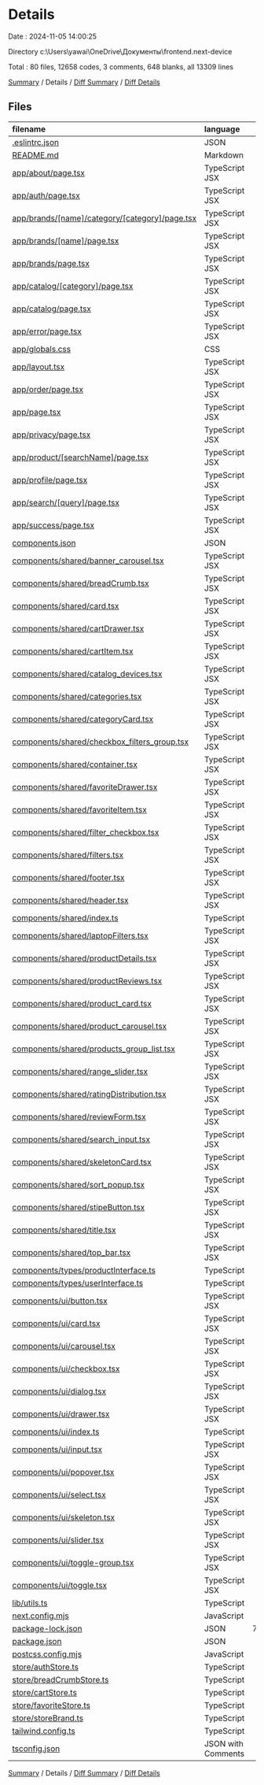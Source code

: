# Details

Date : 2024-11-05 14:00:25

Directory c:\\Users\\yawai\\OneDrive\\Документы\\frontend.next-device

Total : 80 files,  12658 codes, 3 comments, 648 blanks, all 13309 lines

[Summary](results.md) / Details / [Diff Summary](diff.md) / [Diff Details](diff-details.md)

## Files
| filename | language | code | comment | blank | total |
| :--- | :--- | ---: | ---: | ---: | ---: |
| [.eslintrc.json](/.eslintrc.json) | JSON | 3 | 0 | 1 | 4 |
| [README.md](/README.md) | Markdown | 23 | 0 | 14 | 37 |
| [app/about/page.tsx](/app/about/page.tsx) | TypeScript JSX | 45 | 0 | 0 | 45 |
| [app/auth/page.tsx](/app/auth/page.tsx) | TypeScript JSX | 105 | 0 | 14 | 119 |
| [app/brands/[name]/category/[category]/page.tsx](/app/brands/%5Bname%5D/category/%5Bcategory%5D/page.tsx) | TypeScript JSX | 59 | 0 | 10 | 69 |
| [app/brands/[name]/page.tsx](/app/brands/%5Bname%5D/page.tsx) | TypeScript JSX | 114 | 0 | 14 | 128 |
| [app/brands/page.tsx](/app/brands/page.tsx) | TypeScript JSX | 48 | 0 | 8 | 56 |
| [app/catalog/[category]/page.tsx](/app/catalog/%5Bcategory%5D/page.tsx) | TypeScript JSX | 66 | 0 | 9 | 75 |
| [app/catalog/page.tsx](/app/catalog/page.tsx) | TypeScript JSX | 94 | 0 | 16 | 110 |
| [app/error/page.tsx](/app/error/page.tsx) | TypeScript JSX | 47 | 0 | 9 | 56 |
| [app/globals.css](/app/globals.css) | CSS | 46 | 0 | 12 | 58 |
| [app/layout.tsx](/app/layout.tsx) | TypeScript JSX | 43 | 0 | 3 | 46 |
| [app/order/page.tsx](/app/order/page.tsx) | TypeScript JSX | 130 | 0 | 11 | 141 |
| [app/page.tsx](/app/page.tsx) | TypeScript JSX | 83 | 0 | 11 | 94 |
| [app/privacy/page.tsx](/app/privacy/page.tsx) | TypeScript JSX | 72 | 0 | 3 | 75 |
| [app/product/[searchName]/page.tsx](/app/product/%5BsearchName%5D/page.tsx) | TypeScript JSX | 113 | 0 | 17 | 130 |
| [app/profile/page.tsx](/app/profile/page.tsx) | TypeScript JSX | 281 | 0 | 27 | 308 |
| [app/search/[query]/page.tsx](/app/search/%5Bquery%5D/page.tsx) | TypeScript JSX | 122 | 0 | 12 | 134 |
| [app/success/page.tsx](/app/success/page.tsx) | TypeScript JSX | 55 | 0 | 11 | 66 |
| [components.json](/components.json) | JSON | 17 | 0 | 0 | 17 |
| [components/shared/banner_carousel.tsx](/components/shared/banner_carousel.tsx) | TypeScript JSX | 43 | 0 | 8 | 51 |
| [components/shared/breadCrumb.tsx](/components/shared/breadCrumb.tsx) | TypeScript JSX | 72 | 0 | 10 | 82 |
| [components/shared/card.tsx](/components/shared/card.tsx) | TypeScript JSX | 19 | 0 | 2 | 21 |
| [components/shared/cartDrawer.tsx](/components/shared/cartDrawer.tsx) | TypeScript JSX | 53 | 0 | 5 | 58 |
| [components/shared/cartItem.tsx](/components/shared/cartItem.tsx) | TypeScript JSX | 107 | 0 | 10 | 117 |
| [components/shared/catalog_devices.tsx](/components/shared/catalog_devices.tsx) | TypeScript JSX | 49 | 0 | 6 | 55 |
| [components/shared/categories.tsx](/components/shared/categories.tsx) | TypeScript JSX | 29 | 0 | 4 | 33 |
| [components/shared/categoryCard.tsx](/components/shared/categoryCard.tsx) | TypeScript JSX | 28 | 0 | 3 | 31 |
| [components/shared/checkbox_filters_group.tsx](/components/shared/checkbox_filters_group.tsx) | TypeScript JSX | 83 | 0 | 11 | 94 |
| [components/shared/container.tsx](/components/shared/container.tsx) | TypeScript JSX | 8 | 0 | 2 | 10 |
| [components/shared/favoriteDrawer.tsx](/components/shared/favoriteDrawer.tsx) | TypeScript JSX | 31 | 0 | 3 | 34 |
| [components/shared/favoriteItem.tsx](/components/shared/favoriteItem.tsx) | TypeScript JSX | 89 | 0 | 10 | 99 |
| [components/shared/filter_checkbox.tsx](/components/shared/filter_checkbox.tsx) | TypeScript JSX | 36 | 0 | 2 | 38 |
| [components/shared/filters.tsx](/components/shared/filters.tsx) | TypeScript JSX | 225 | 0 | 24 | 249 |
| [components/shared/footer.tsx](/components/shared/footer.tsx) | TypeScript JSX | 34 | 0 | 4 | 38 |
| [components/shared/header.tsx](/components/shared/header.tsx) | TypeScript JSX | 121 | 0 | 19 | 140 |
| [components/shared/index.ts](/components/shared/index.ts) | TypeScript | 19 | 0 | 0 | 19 |
| [components/shared/laptopFilters.tsx](/components/shared/laptopFilters.tsx) | TypeScript JSX | 225 | 0 | 23 | 248 |
| [components/shared/productDetails.tsx](/components/shared/productDetails.tsx) | TypeScript JSX | 44 | 0 | 4 | 48 |
| [components/shared/productReviews.tsx](/components/shared/productReviews.tsx) | TypeScript JSX | 97 | 0 | 14 | 111 |
| [components/shared/product_card.tsx](/components/shared/product_card.tsx) | TypeScript JSX | 95 | 0 | 11 | 106 |
| [components/shared/product_carousel.tsx](/components/shared/product_carousel.tsx) | TypeScript JSX | 81 | 0 | 11 | 92 |
| [components/shared/products_group_list.tsx](/components/shared/products_group_list.tsx) | TypeScript JSX | 65 | 0 | 7 | 72 |
| [components/shared/range_slider.tsx](/components/shared/range_slider.tsx) | TypeScript JSX | 61 | 0 | 8 | 69 |
| [components/shared/ratingDistribution.tsx](/components/shared/ratingDistribution.tsx) | TypeScript JSX | 42 | 1 | 8 | 51 |
| [components/shared/reviewForm.tsx](/components/shared/reviewForm.tsx) | TypeScript JSX | 136 | 0 | 16 | 152 |
| [components/shared/search_input.tsx](/components/shared/search_input.tsx) | TypeScript JSX | 167 | 0 | 17 | 184 |
| [components/shared/skeletonCard.tsx](/components/shared/skeletonCard.tsx) | TypeScript JSX | 17 | 0 | 2 | 19 |
| [components/shared/sort_popup.tsx](/components/shared/sort_popup.tsx) | TypeScript JSX | 15 | 0 | 2 | 17 |
| [components/shared/stipeButton.tsx](/components/shared/stipeButton.tsx) | TypeScript JSX | 51 | 0 | 12 | 63 |
| [components/shared/title.tsx](/components/shared/title.tsx) | TypeScript JSX | 31 | 0 | 5 | 36 |
| [components/shared/top_bar.tsx](/components/shared/top_bar.tsx) | TypeScript JSX | 16 | 0 | 2 | 18 |
| [components/types/productInterface.ts](/components/types/productInterface.ts) | TypeScript | 47 | 0 | 0 | 47 |
| [components/types/userInterface.ts](/components/types/userInterface.ts) | TypeScript | 18 | 0 | 3 | 21 |
| [components/ui/button.tsx](/components/ui/button.tsx) | TypeScript JSX | 48 | 0 | 6 | 54 |
| [components/ui/card.tsx](/components/ui/card.tsx) | TypeScript JSX | 71 | 0 | 9 | 80 |
| [components/ui/carousel.tsx](/components/ui/carousel.tsx) | TypeScript JSX | 232 | 0 | 31 | 263 |
| [components/ui/checkbox.tsx](/components/ui/checkbox.tsx) | TypeScript JSX | 23 | 0 | 4 | 27 |
| [components/ui/dialog.tsx](/components/ui/dialog.tsx) | TypeScript JSX | 109 | 0 | 14 | 123 |
| [components/ui/drawer.tsx](/components/ui/drawer.tsx) | TypeScript JSX | 105 | 0 | 14 | 119 |
| [components/ui/index.ts](/components/ui/index.ts) | TypeScript | 11 | 0 | 0 | 11 |
| [components/ui/input.tsx](/components/ui/input.tsx) | TypeScript JSX | 21 | 0 | 5 | 26 |
| [components/ui/popover.tsx](/components/ui/popover.tsx) | TypeScript JSX | 25 | 0 | 7 | 32 |
| [components/ui/select.tsx](/components/ui/select.tsx) | TypeScript JSX | 146 | 0 | 15 | 161 |
| [components/ui/skeleton.tsx](/components/ui/skeleton.tsx) | TypeScript JSX | 13 | 0 | 3 | 16 |
| [components/ui/slider.tsx](/components/ui/slider.tsx) | TypeScript JSX | 24 | 0 | 5 | 29 |
| [components/ui/toggle-group.tsx](/components/ui/toggle-group.tsx) | TypeScript JSX | 52 | 0 | 10 | 62 |
| [components/ui/toggle.tsx](/components/ui/toggle.tsx) | TypeScript JSX | 39 | 0 | 7 | 46 |
| [lib/utils.ts](/lib/utils.ts) | TypeScript | 20 | 0 | 5 | 25 |
| [next.config.mjs](/next.config.mjs) | JavaScript | 6 | 1 | 2 | 9 |
| [package-lock.json](/package-lock.json) | JSON | 7,481 | 0 | 1 | 7,482 |
| [package.json](/package.json) | JSON | 64 | 0 | 1 | 65 |
| [postcss.config.mjs](/postcss.config.mjs) | JavaScript | 6 | 1 | 2 | 9 |
| [store/authStore.ts](/store/authStore.ts) | TypeScript | 11 | 0 | 2 | 13 |
| [store/breadCrumbStore.ts](/store/breadCrumbStore.ts) | TypeScript | 50 | 0 | 5 | 55 |
| [store/cartStore.ts](/store/cartStore.ts) | TypeScript | 102 | 0 | 18 | 120 |
| [store/favoriteStore.ts](/store/favoriteStore.ts) | TypeScript | 34 | 0 | 3 | 37 |
| [store/storeBrand.ts](/store/storeBrand.ts) | TypeScript | 37 | 0 | 6 | 43 |
| [tailwind.config.ts](/tailwind.config.ts) | TypeScript | 82 | 0 | 2 | 84 |
| [tsconfig.json](/tsconfig.json) | JSON with Comments | 26 | 0 | 1 | 27 |

[Summary](results.md) / Details / [Diff Summary](diff.md) / [Diff Details](diff-details.md)